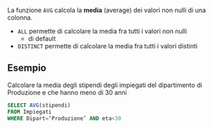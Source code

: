 La funzione `AVG` calcola la **media** (average) dei valori non nulli di una colonna.  
- `ALL` permette di calcolare la media fra tutti i valori non nulli
	- di default
- `DISTINCT` permette di calcolare la media fra tutti i valori distinti

## Esempio
Calcolare la media degli stipendi degli impiegati del dipartimento di Produzione e che hanno meno di 30 anni

```sql
SELECT AVG(stipendi)  
FROM Impiegati  
WHERE Dipart=‘Produzione’ AND eta<30
```